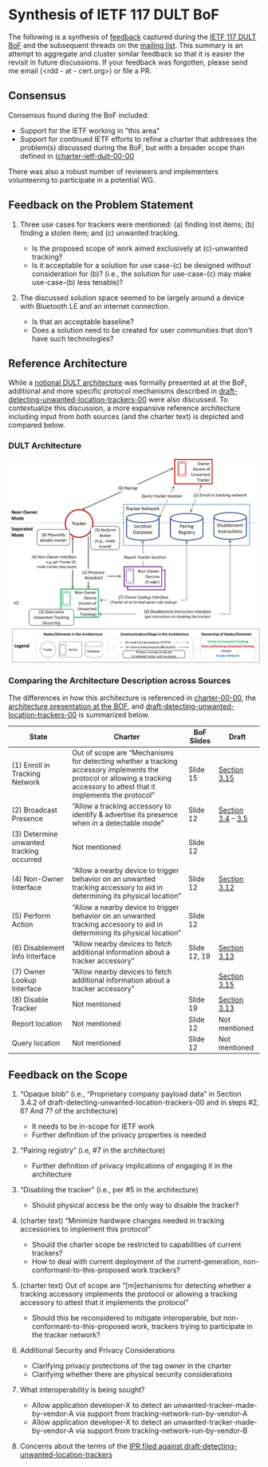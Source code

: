 # Synthesis of IETF 117 DULT BoF

The following is a synthesis of [feedback](https://notes.ietf.org/notes-ietf-117-dult) captured during the [IETF 117 DULT BoF](https://datatracker.ietf.org/meeting/117/session/dult) and the subsequent threads on the [mailing list](https://mailarchive.ietf.org/arch/browse/unwanted-trackers/).  This summary is an attempt to aggregate and cluster similar feedback so that it is easier the revisit in future discussions.  If your feedback was forgotten, please send me email (<rdd - at - cert.org>) or file a PR.

## Consensus

Consensus found during the BoF included:

* Support for the IETF working in "this area"
* Support for continued IETF efforts to refine a charter that addresses the problem(s) discussed during the BoF, but with a broader scope than defined in ([charter-ietf-dult-00-00](https://datatracker.ietf.org/doc/charter-ietf-dult/)

There was also a robust number of reviewers and implementers volunteering to participate in a potential WG.

## Feedback on the Problem Statement

1. Three use cases for trackers were mentioned: (a) finding lost items; (b) finding a stolen item; and (c) unwanted tracking.  
   - Is the proposed scope of work aimed exclusively at (c)-unwanted tracking?
   - Is it acceptable for a solution for use case-(c) be designed without consideration for (b)?  (i.e., the solution for use-case-(c) may make use-case-(b) less tenable)?

2. The discussed solution space seemed to be largely around a device with Bluetooth LE and an internet connection.
   - Is that an acceptable baseline?
   - Does a solution need to be created for user communities that don't have such technologies?

## Reference Architecture

While a [notional DULT architecture](https://datatracker.ietf.org/meeting/117/materials/slides-117-dult-detecting-unwanted-location-trackers-rev-e-00) was formally presented at at the BoF, additional and more specific protocol mechanisms described in [draft-detecting-unwanted-location-trackers-00](https://datatracker.ietf.org/doc/html/draft-detecting-unwanted-location-trackers-00) were also discussed.  To contextualize this discussion, a more expansive reference architecture including input from both sources (and the charter text) is depicted and compared below.

### DULT Architecture
![](https://github.com/rdanyliw/ietf-dult/blob/b3cd784970ced33c9c7de1870bd2de5824df2672/dult-architecture.jpg)

### Comparing the Architecture Description across Sources
The differences in how this architecture is referenced in [charter-00-00](https://datatracker.ietf.org/doc/charter-ietf-dult/), the [architecture presentation at the BOF](https://datatracker.ietf.org/meeting/117/materials/slides-117-dult-detecting-unwanted-location-trackers-rev-e-00), and [draft-detecting-unwanted-location-trackers-00](https://datatracker.ietf.org/doc/html/draft-detecting-unwanted-location-trackers-00) is summarized below.

| State                                    | Charter                                                                                                                                                                                  | BoF Slides   | Draft             |
|------------------------------------------|------------------------------------------------------------------------------------------------------------------------------------------------------------------------------------------|--------------|-------------------|
| (1) Enroll in Tracking Network           |     Out of scope are   “Mechanisms for detecting whether a tracking accessory implements the   protocol or allowing a tracking accessory to attest that it implements the   protocol”    | Slide 15     | [Section 3.15](https://datatracker.ietf.org/doc/html/draft-detecting-unwanted-location-trackers-00#section-3.15)      |
| (2) Broadcast Presence                   | “Allow a tracking accessory to identify & advertise its presence when in a detectable mode”                                                                                              | Slide 12     | [Section 3.4](https://datatracker.ietf.org/doc/html/draft-detecting-unwanted-location-trackers-00#section-3.4) – [3.5](https://datatracker.ietf.org/doc/html/draft-detecting-unwanted-location-trackers-00#section-3.5) |
| (3) Determine unwanted tracking occurred | Not mentioned                                                                                                                                                                            | Slide 12     |                   |
| (4) Non-Owner Interface                  | “Allow a nearby device to trigger behavior on an unwanted tracking accessory to aid in determining its physical location”                                                                | Slide 12     | [Section 3.12](https://datatracker.ietf.org/doc/html/draft-detecting-unwanted-location-trackers-00#section-3.12)      |
| (5) Perform Action                       | “Allow a nearby device to trigger behavior on an unwanted tracking accessory to aid in determining its physical location”                                                                | Slide 12     |                   |
| (6) Disablement Info Interface           | “Allow nearby devices to fetch additional information about a tracker accessory”                                                                                                         | Slide 12, 19 | [Section 3.13](https://datatracker.ietf.org/doc/html/draft-detecting-unwanted-location-trackers-00#section-3.13)      |
| (7) Owner Lookup Interface               | “Allow nearby devices to fetch additional information about a tracker accessory”                                                                                                         |              | [Section 3.15](https://datatracker.ietf.org/doc/html/draft-detecting-unwanted-location-trackers-00#section-3.15)      |
| (8) Disable Tracker                      | Not mentioned                                                                                                                                                                            | Slide 19     | [Section 3.13](https://datatracker.ietf.org/doc/html/draft-detecting-unwanted-location-trackers-00#section-3.13)      |
| Report location                          | Not mentioned                                                                                                                                                                            | Slide 12     | Not mentioned     |
| Query location                           | Not mentioned                                                                                                                                                                            | Slide 12     | Not mentioned     |                                                                                                                                                                                   |            |              |

## Feedback on the Scope

1. “Opaque blob” (i.e., “Proprietary company payload data” in Section 3.4.2 of draft-detecting-unwanted-location-trackers-00 and in steps #2, 6? And 7? of the architecture)
   - It needs to be in-scope for IETF work
   - Further definition of the privacy properties is needed

2. “Pairing registry” (i.e, #7 in the architecture)

   - Further definition of privacy implications of engaging it in the architecture

3. “Disabling the tracker” (i.e., per #5 in the architecture)

   - Should physical access be the only way to disable the tracker?

4. (charter text) “Minimize hardware changes needed in tracking accessories to implement this protocol”

   - Should the charter scope be restricted to capabilities of current trackers?
   - How to deal with current deployment of the current-generation, non-conformant-to-this-proposed work trackers? 

5. (charter text) Out of scope are “[m]echanisms for detecting whether a tracking accessory implements the protocol or allowing a tracking accessory to attest that it implements the protocol”

   - Should this be reconsidered to mitigate interoperable, but non-conformant-to-this-proposed work, trackers trying to participate in the tracker network?

6. Additional Security and Privacy Considerations

   - Clarifying privacy protections of the tag owner in the charter
   - Clarifying whether there are physical security considerations

7. What interoperability is being sought?

   - Allow application developer-X to detect an unwanted-tracker-made-by-vendor-A via support from tracking-network-run-by-vendor-A
   - Allow application developer-X to detect an unwanted-tracker-made-by-vendor-A via support from tracking-network-run-by-vendor-B 

8. Concerns about the terms of the [IPR filed against draft-detecting-unwanted-location-trackers](https://datatracker.ietf.org/ipr/search/?submit=draft&id=draft-detecting-unwanted-location-trackers)
